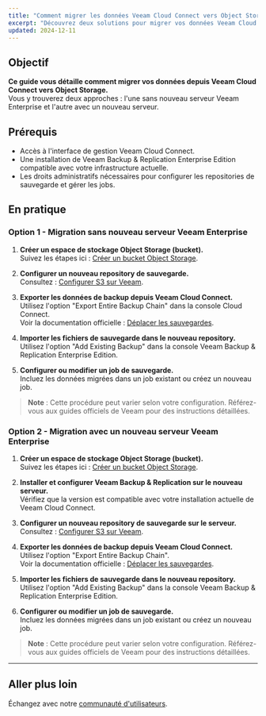 ```yaml
---
title: "Comment migrer les données Veeam Cloud Connect vers Object Storage ?"
excerpt: "Découvrez deux solutions pour migrer vos données Veeam Cloud Connect vers Object Storage avec Veeam Backup & Replication Enterprise Edition."
updated: 2024-12-11
---
```


## Objectif

**Ce guide vous détaille comment migrer vos données depuis Veeam Cloud Connect vers Object Storage.**  
Vous y trouverez deux approches : l'une sans nouveau serveur Veeam Enterprise et l'autre avec un nouveau serveur.

## Prérequis

- Accès à l'interface de gestion Veeam Cloud Connect.
- Une installation de Veeam Backup & Replication Enterprise Edition compatible avec votre infrastructure actuelle.
- Les droits administratifs nécessaires pour configurer les repositories de sauvegarde et gérer les jobs.

## En pratique

### Option 1 - Migration sans nouveau serveur Veeam Enterprise

1. **Créer un espace de stockage Object Storage (bucket).**  
   Suivez les étapes ici : [Créer un bucket Object Storage](/pages/storage_and_backup/object_storage/s3_create_bucket).

2. **Configurer un nouveau repository de sauvegarde.**  
   Consultez : [Configurer S3 sur Veeam](https://help.ovhcloud.com/csm/fr-public-cloud-storage-s3-veeam?id=kb_article_view&sysparm_article=KB0047499).

3. **Exporter les données de backup depuis Veeam Cloud Connect.**  
   Utilisez l'option "Export Entire Backup Chain" dans la console Cloud Connect.  
   Voir la documentation officielle : [Déplacer les sauvegardes](https://helpcenter.veeam.com/docs/backup/vsphere/move_backup.html?ver=120#repo).

4. **Importer les fichiers de sauvegarde dans le nouveau repository.**  
   Utilisez l'option "Add Existing Backup" dans la console Veeam Backup & Replication Enterprise Edition.

5. **Configurer ou modifier un job de sauvegarde.**  
   Incluez les données migrées dans un job existant ou créez un nouveau job.

> **Note** : Cette procédure peut varier selon votre configuration. Référez-vous aux guides officiels de Veeam pour des instructions détaillées.


### Option 2 - Migration avec un nouveau serveur Veeam Enterprise

1. **Créer un espace de stockage Object Storage (bucket).**  
   Suivez les étapes ici : [Créer un bucket Object Storage](https://help.ovhcloud.com/csm/fr-public-cloud-storage-s3-create-bucket?id=kb_article_view&sysparm_article=KB0047313).

2. **Installer et configurer Veeam Backup & Replication sur le nouveau serveur.**  
   Vérifiez que la version est compatible avec votre installation actuelle de Veeam Cloud Connect.

3. **Configurer un nouveau repository de sauvegarde sur le serveur.**  
   Consultez : [Configurer S3 sur Veeam](https://help.ovhcloud.com/csm/fr-public-cloud-storage-s3-veeam?id=kb_article_view&sysparm_article=KB0047499).

4. **Exporter les données de backup depuis Veeam Cloud Connect.**  
   Utilisez l'option "Export Entire Backup Chain".  
   Voir la documentation officielle : [Déplacer les sauvegardes](https://helpcenter.veeam.com/docs/backup/vsphere/move_backup.html?ver=120#repo).

5. **Importer les fichiers de sauvegarde dans le nouveau repository.**  
   Utilisez l'option "Add Existing Backup" dans la console Veeam Backup & Replication Enterprise Edition.

6. **Configurer ou modifier un job de sauvegarde.**  
   Incluez les données migrées dans un job existant ou créez un nouveau job.

> **Note** : Cette procédure peut varier selon votre configuration. Référez-vous aux guides officiels de Veeam pour des instructions détaillées.

---

## Aller plus loin

Échangez avec notre [communauté d'utilisateurs](/links/community).
